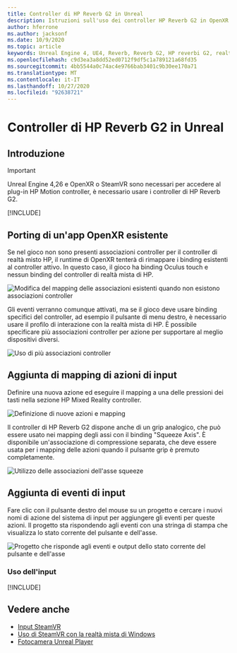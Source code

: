 ```yaml
---
title: Controller di HP Reverb G2 in Unreal
description: Istruzioni sull'uso dei controller HP Reverb G2 in OpenXR e SteamVR
author: hferrone
ms.author: jacksonf
ms.date: 10/9/2020
ms.topic: article
keywords: Unreal Engine 4, UE4, Reverb, Reverb G2, HP reverbi G2, realtà mista, sviluppo, controller di movimento, input utente, funzionalità, nuovo progetto, emulatore, documentazione, guide, funzionalità, ologrammi, sviluppo di giochi
ms.openlocfilehash: c9d3ea3a8dd52ed0712f9df5c1a789121a68fd35
ms.sourcegitcommit: 4bb5544a0c74ac4e9766bab3401c9b30ee170a71
ms.translationtype: MT
ms.contentlocale: it-IT
ms.lasthandoff: 10/27/2020
ms.locfileid: "92638721"
---
```

# <a name="hp-reverb-g2-controllers-in-unreal"></a>Controller di HP Reverb G2 in Unreal 

## <a name="getting-started"></a>Introduzione

> [!IMPORTANT]
> Unreal Engine 4,26 e OpenXR o SteamVR sono necessari per accedere al plug-in HP Motion controller, è necessario usare i controller di HP Reverb G2.

[!INCLUDE[](includes/tabs-g2-controllers-in-unreal.md)]

## <a name="porting-an-existing-openxr-app"></a>Porting di un'app OpenXR esistente 

Se nel gioco non sono presenti associazioni controller per il controller di realtà misto HP, il runtime di OpenXR tenterà di rimappare i binding esistenti al controller attivo.  In questo caso, il gioco ha binding Oculus touch e nessun binding del controller di realtà mista di HP.

![Modifica del mapping delle associazioni esistenti quando non esistono associazioni controller](images/reverb-g2-img-04.png)

Gli eventi verranno comunque attivati, ma se il gioco deve usare binding specifici del controller, ad esempio il pulsante di menu destro, è necessario usare il profilo di interazione con la realtà mista di HP.  È possibile specificare più associazioni controller per azione per supportare al meglio dispositivi diversi.
   
![Uso di più associazioni controller](images/reverb-g2-img-05.png)

## <a name="adding-input-action-mappings"></a>Aggiunta di mapping di azioni di input 

Definire una nuova azione ed eseguire il mapping a una delle pressioni dei tasti nella sezione HP Mixed Reality controller.

![Definizione di nuove azioni e mapping](images/reverb-g2-img-02.png)

Il controller di HP Reverb G2 dispone anche di un grip analogico, che può essere usato nei mapping degli assi con il binding "Squeeze Axis".  È disponibile un'associazione di compressione separata, che deve essere usata per i mapping delle azioni quando il pulsante grip è premuto completamente. 

![Utilizzo delle associazioni dell'asse squeeze](images/reverb-g2-img-03.png)

## <a name="adding-input-events"></a>Aggiunta di eventi di input

Fare clic con il pulsante destro del mouse su un progetto e cercare i nuovi nomi di azione del sistema di input per aggiungere gli eventi per queste azioni.  Il progetto sta rispondendo agli eventi con una stringa di stampa che visualizza lo stato corrente del pulsante e dell'asse.

![Progetto che risponde agli eventi e output dello stato corrente del pulsante e dell'asse](images/reverb-g2-img-06.png)

### <a name="using-input"></a>Uso dell'input 

[!INCLUDE[](includes/tabs-g2-controller-mapping-in-unreal.md)]

## <a name="see-also"></a>Vedere anche
* [Input SteamVR](https://docs.unrealengine.com/Platforms/VR/SteamVR/HowTo/SteamVRInput/index.html)
* [Uso di SteamVR con la realtà mista di Windows](https://docs.microsoft.com/windows/mixed-reality/enthusiast-guide/using-steamvr-with-windows-mixed-reality)
* [Fotocamera Unreal Player](https://docs.unrealengine.com/Programming/Tutorials/PlayerCamera/3/index.html)